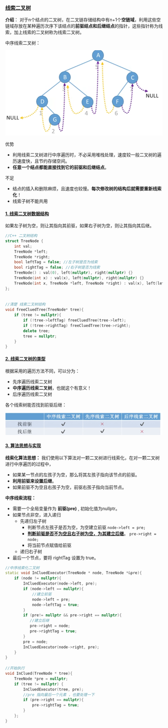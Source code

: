 ###  [线索二叉树](#)

**介绍**： 对于n个结点的二叉树，在二叉链存储结构中有n+1个**空链域**，利用这些空链域存放在某种遍历次序下该结点的**前驱结点和后继结点**的指针，这些指针称为线索，加上线索的二叉树称为线索二叉树。

中序线索二叉树：

<img src="../../assets/image-20230603154201526.png" width="600px">



优势

*  利用线索二叉树进行中序遍历时，不必采用堆栈处理，速度较一般二叉树的遍历速度快，且节约存储空间。
* **任意一个结点都能直接找到它的前驱和后继结点**。

不足

* 结点的插入和删除麻烦，且速度也较慢。**每次修改树的结构后就需要重新线索化**！
* 线索子树不能共用



#### [1.  线索二叉树数据结构](#)

如果左子树为空，则让其指向其前驱，如果右子树为空，则让其指向其后继。

```cpp
//C++ 二叉树结构
struct TreeNode {
    int val;
    TreeNode *left;
    TreeNode *right;
    bool leftTag = false; //左子树是否为线索
    bool rightTag = false; //右子树是否为线索
    TreeNode() : val(0), left(nullptr), right(nullptr) {}
    TreeNode(int x) : val(x), left(nullptr), right(nullptr) {}
    TreeNode(int x, TreeNode *left, TreeNode *right) : val(x), left(left), right(right) {}
};


//清楚 线索二叉树结构
void freeCluedTree(TreeNode* tree){
    if (tree != nullptr){
        if (!tree->leftTag) freeCluedTree(tree->left);
        if (!tree->rightTag) freeCluedTree(tree->right);
        delete tree;
        tree = nullptr;
    }
}
```



#### [2. 线索二叉树的类型](#)

根据采用的遍历方法不同，可以分为：

* 先序遍历线索二叉树
* **中序遍历线索二叉树**，也就这个有意义！
* 后序遍历线索二叉树



各个线索树能否找到前驱后继：

<img src="../../assets/image-20230603162546824.png" width="600px">



#### [3. 算法思想与实现](#)

**线索化算法思想：** 我们使用以下算法对一颗二叉树进行线索化，在对一颗二叉树进行中序遍历的过程中，

* 如果某一节点的左孩子为空，那么将其左孩子指向该节点的前驱。
* **利用前驱来设置后继**。
*  如果前驱不为空且右孩子为空，前驱右孩子指向当前节点。

**中序线索流程：**

* 需要一个全局变量作为 **前驱(pre)** , 初始化值为nullptr。
* 如果节点非空，进入递归
  * 先递归左子树
    * 判断节点左孩子是否为空，为空建立前驱 `node->left = pre;`
    * [**判断前驱是否不为空且右子树为空，为其建立后继**](#)。 `pre->right = node;`
    * 将当前节点赋值给前驱
  * 递归右子树
* 最后一个节点，要将 rightTag 设置为 true。

```cpp
//中序线索化二叉树
static void InCluedExecutor(TreeNode * node, TreeNode *&pre){
    if (node != nullptr){
        InCluedExecutor(node->left, pre);
        if (node->left == nullptr){
            //建立前驱
            node->left = pre;
            node->leftTag = true;
        }
        if (pre!= nullptr && pre->right == nullptr){
           //建立后继
           pre->right = node;
           pre->rightTag = true;
        }
        pre = node;
        InCluedExecutor(node->right, pre);
    }
}

//开始执行
void InClued(TreeNode * tree){
    TreeNode *pre = nullptr;
    if (tree != nullptr) {
        InCluedExecutor(tree, pre);
        //pre 指向最后一个元素 ，也要处理一下
        if (pre->right == nullptr){
            pre->rightTag = true;
        }
    };
}
```

